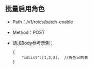 ## 批量启用角色

- Path：/v1/roles/batch-enable

- Method：POST

- 请求Body参考示例：

  ```
  {
      "idList":[1,2,3],  //角色id列表
  }    
  ```